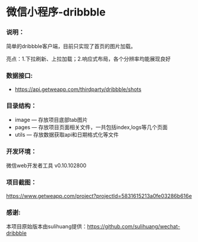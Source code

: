 # 微信小程序-dribbble

### 说明：

简单的dribbble客户端，目前只实现了首页的图片加载。

亮点：1.下拉刷新、上拉加载；2.响应式布局，各个分辨率均能展现良好

### 数据接口:

- https://api.getweapp.com/thirdparty/dribbble/shots

### 目录结构：

- image — 存放项目底部tab图片
- pages — 存放项目页面相关文件，一共包括index,logs等几个页面
- utils — 存放数据获取api和日期格式化等文件

### 开发环境：

微信web开发者工具 v0.10.102800

### 项目截图：

https://www.getweapp.com/project?projectId=5831615213a0fe03286b616e

### 感谢:

本项目原始版本由sulihuang提供：https://github.com/sulihuang/wechat-dribbble
